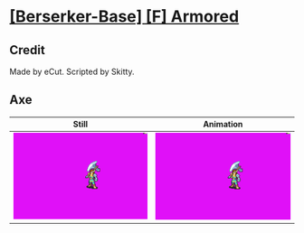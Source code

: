 # [\[Berserker-Base\] \[F\] Armored](../)

## Credit

Made by eCut.
Scripted by Skitty.
	
## Axe

| Still | Animation |
| :---: | :-------: |
| ![Axe still](./Axe_000.png) | ![Axe animation](./Axe.gif) |
